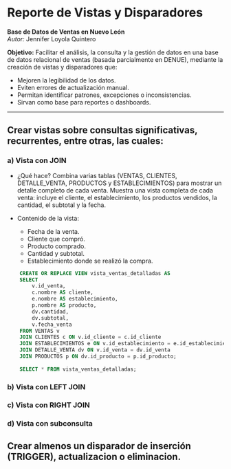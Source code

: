# Reporte de Vistas y Disparadores 
**Base de Datos de Ventas en Nuevo León**   
_Autor:_ Jennifer Loyola Quintero

**Objetivo:** Facilitar el análisis, la consulta y la gestión de datos en una base de datos relacional de ventas (basada parcialmente en DENUE), mediante la creación de vistas y disparadores que:
- Mejoren la legibilidad de los datos.
- Eviten errores de actualización manual.
- Permitan identificar patrones, excepciones o inconsistencias.
- Sirvan como base para reportes o dashboards.

---

## Crear vistas sobre consultas significativas, recurrentes, entre otras, las cuales:
### a) Vista con JOIN 
- ¿Qué hace?
Combina varias tablas (VENTAS, CLIENTES, DETALLE_VENTA, PRODUCTOS y ESTABLECIMIENTOS) para mostrar un detalle completo de cada venta.
Muestra una vista completa de cada venta: incluye el cliente, el establecimiento, los productos vendidos, la cantidad, el subtotal y la fecha.

- Contenido de la vista:
    - Fecha de la venta.
    - Cliente que compró.
    - Producto comprado.
    - Cantidad y subtotal.
    - Establecimiento donde se realizó la compra.

``` sql
    CREATE OR REPLACE VIEW vista_ventas_detalladas AS
    SELECT 
        v.id_venta,
        c.nombre AS cliente,
        e.nombre AS establecimiento,
        p.nombre AS producto,
        dv.cantidad,
        dv.subtotal,
        v.fecha_venta
    FROM VENTAS v
    JOIN CLIENTES c ON v.id_cliente = c.id_cliente
    JOIN ESTABLECIMIENTOS e ON v.id_establecimiento = e.id_establecimiento
    JOIN DETALLE_VENTA dv ON v.id_venta = dv.id_venta
    JOIN PRODUCTOS p ON dv.id_producto = p.id_producto;
    
    SELECT * FROM vista_ventas_detalladas;
```

### b) Vista con LEFT JOIN

### c) Vista con RIGHT JOIN

### d) Vista con subconsulta

## Crear almenos un disparador de inserción (TRIGGER), actualizacion o eliminacion.